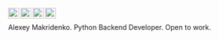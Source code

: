 [<img align="left" alt="makridenko | Gmail" width="22px" src="https://cdn.simpleicons.org/gmail/black/white" />](mailto:alexey.makridenko@gmail.com)
[<img align="left" alt="makridenko | LinkedIn" width="22px" src="https://cdn.simpleicons.org/linkedin/black/white" />](https://www.linkedin.com/in/makridenko)
[<img align="left" alt="makridenko | X" width="22px" src="https://cdn.simpleicons.org/x/black/white" />](https://x.com/a_makridenko)
[<img align="left" alt="makridenko | Telegram" width="22px" src="https://cdn.simpleicons.org/telegram/black/white" />](https://t.me/makridenko_blog)
<br/>

Alexey Makridenko. Python Backend Developer. Open to work.

